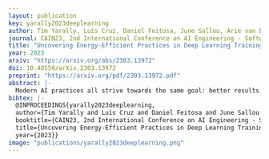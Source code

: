 ```yaml
---
layout: publication
key: yarally2023deeplearning
author: Tim Yarally, Luís Cruz, Daniel Feitosa, June Sallou, Arie van Deursen
journal: CAIN23, 2nd International Conference on AI Engineering - Software Engineering for AI
title: "Uncovering Energy-Efficient Practices in Deep Learning Training: Preliminary Steps Towards Green AI"
year: 2023
arxiv: "https://arxiv.org/abs/2303.13972"
doi: 10.48550/arXiv.2303.13972
preprint: "https://arxiv.org/pdf/2303.13972.pdf"
abstract: |-
  Modern AI practices all strive towards the same goal: better results. In the context of deep learning, the term "results" often refers to the achieved accuracy on a competitive problem set. In this paper, we adopt an idea from the emerging field of Green AI to consider energy consumption as a metric of equal importance to accuracy and to reduce any irrelevant tasks or energy usage. We examine the training stage of the deep learning pipeline from a sustainability perspective, through the study of hyperparameter tuning strategies and the model complexity, two factors vastly impacting the overall pipeline's energy consumption. First, we investigate the effectiveness of grid search, random search and Bayesian optimisation during hyperparameter tuning, and we find that Bayesian optimisation significantly dominates the other strategies. Furthermore, we analyse the architecture of convolutional neural networks with the energy consumption of three prominent layer types: convolutional, linear and ReLU layers. The results show that convolutional layers are the most computationally expensive by a strong margin. Additionally, we observe diminishing returns in accuracy for more energy-hungry models. The overall energy consumption of training can be halved by reducing the network complexity. In conclusion, we highlight innovative and promising energy-efficient practices for training deep learning models. To expand the application of Green AI, we advocate for a shift in the design of deep learning models, by considering the trade-off between energy efficiency and accuracy.
bibtex: |- 
  @INPROCEEDINGS{yarally2023deeplearning,
  author={Tim Yarally and Luís Cruz and Daniel Feitosa and June Sallou and Arie van Deursen},
  booktitle={CAIN23, 2nd International Conference on AI Engineering - Software Engineering for AI}, 
  title={Uncovering Energy-Efficient Practices in Deep Learning Training: Preliminary Steps Towards Green AI}, 
  year={2023}}
image: "publications/yarally2023deeplearning.png"
---
```

